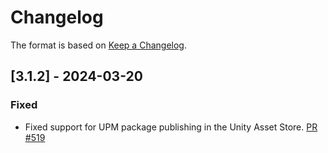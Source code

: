 # Changelog

The format is based on [Keep a Changelog](https://keepachangelog.com/en/1.1.0/).

## [3.1.2] - 2024-03-20

### Fixed

* Fixed support for UPM package publishing in the Unity Asset Store. [PR #519](https://github.com/MixedRealityToolkit/MixedRealityToolkit-Unity/pull/519)
